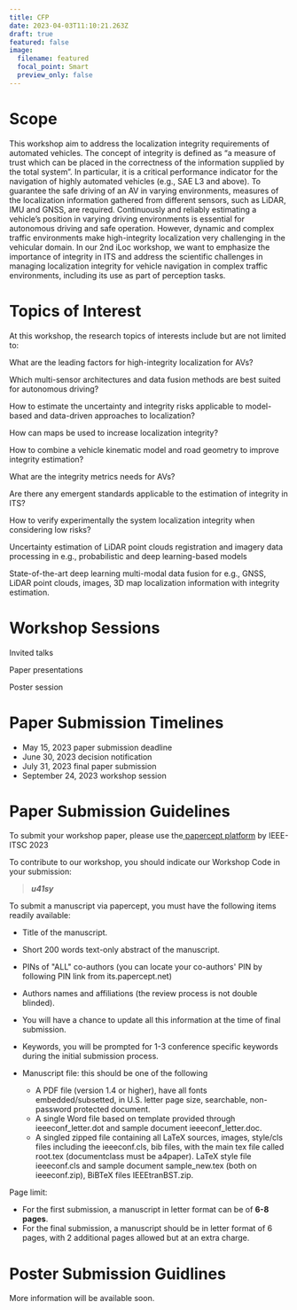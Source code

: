 ```yaml
---
title: CFP
date: 2023-04-03T11:10:21.263Z
draft: true
featured: false
image:
  filename: featured
  focal_point: Smart
  preview_only: false
---
```

# Scope

This workshop aim to address the localization integrity requirements of automated vehicles. The concept of integrity is defined as “a measure of trust which can be placed in the correctness of the information supplied by the total system”. In particular, it is a critical performance indicator for the navigation of highly automated vehicles (e.g., SAE L3 and above). To guarantee the safe driving of an AV in varying environments, measures of the localization information gathered from different sensors, such as LiDAR, IMU and GNSS, are required. Continuously and reliably estimating a vehicle’s position in varying driving environments is essential for autonomous driving and safe operation. However, dynamic and complex traffic environments make high-integrity localization very challenging in the vehicular domain. In our 2nd iLoc workshop, we want to emphasize the importance of integrity in ITS and address the scientific challenges in managing localization integrity for vehicle navigation in complex traffic environments, including its use as part of perception tasks.



# Topics of Interest

At this workshop, the research topics of interests include but are not limited to:

What are the leading factors for high-integrity localization for AVs?

Which multi-sensor architectures and data fusion methods are best suited for autonomous driving?

How to estimate the uncertainty and integrity risks applicable to model-based and data-driven approaches to localization?

How can maps be used to increase localization integrity?

How to combine a vehicle kinematic model and road geometry to improve integrity estimation?

What are the integrity metrics needs for AVs?

Are there any emergent standards applicable to the estimation of integrity in ITS?

How to verify experimentally the system localization integrity when considering low risks?

Uncertainty estimation of LiDAR point clouds registration and imagery data processing in e.g., probabilistic and deep learning-based models

State-of-the-art deep learning multi-modal data fusion for e.g., GNSS, LiDAR point clouds, images, 3D map localization information with integrity estimation.

# Workshop Sessions

I﻿nvited talks

P﻿aper presentations

P﻿oster session



# Paper S﻿ubmission T﻿imelines

* M﻿ay 15, 2023 paper submission deadline
* J﻿une 30, 2023 decision notification
* J﻿uly 31, 2023 final paper submission
* S﻿eptember 24, 2023 workshop session



# Paper S﻿ubmission Guidelines 

T﻿o submit your workshop paper, please use the[ papercept platform](https://its.papercept.net/conferences/scripts/start.pl) by IEEE-ITSC 2023

T﻿o contribute to our workshop, you should indicate our Workshop Code in your submission: 

> ***u41sy***

To submit a manuscript via papercept, you must have the following items readily available:

* Title of the manuscript.
* Short 200 words text-only abstract of the manuscript.
* PINs of "ALL" co-authors (you can locate your co-authors' PIN by following PIN link from its.papercept.net)
* Authors names and affiliations (the review process is not double blinded).
* You will have a chance to update all this information at the time of final submission.
* Keywords, you will be prompted for 1-3 conference specific keywords during the initial submission process.
* Manuscript file: this should be one of the following

  * A PDF file (version 1.4 or higher), have all fonts embedded/subsetted, in U.S. letter page size, searchable, non-password protected document.
  * A single Word file based on template provided through ieeeconf_letter.dot and sample document ieeeconf_letter.doc.
  * A singled zipped file containing all LaTeX sources, images, style/cls files including the ieeeconf.cls, bib files, with the main tex file called root.tex (documentclass must be a4paper). LaTeX style file ieeeconf.cls and sample document sample_new.tex (both on ieeeconf.zip), BiBTeX files IEEEtranBST.zip.

Page limit:

* For the first submission, a manuscript in letter format can be of **6-8 pages**. 
* For the final submission, a manuscript should be in letter format of 6 pages, with 2 additional pages allowed but at an extra charge.

# P﻿oster Submission Guidlines

More information will be available soon.